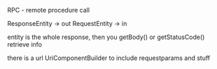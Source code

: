 RPC - remote procedure call

ResponseEntity -> out
RequestEntity -> in

entity is the whole response, then you getBody() or getStatusCode() retrieve info

there is a url UriComponentBuilder
to include requestparams and stuff

